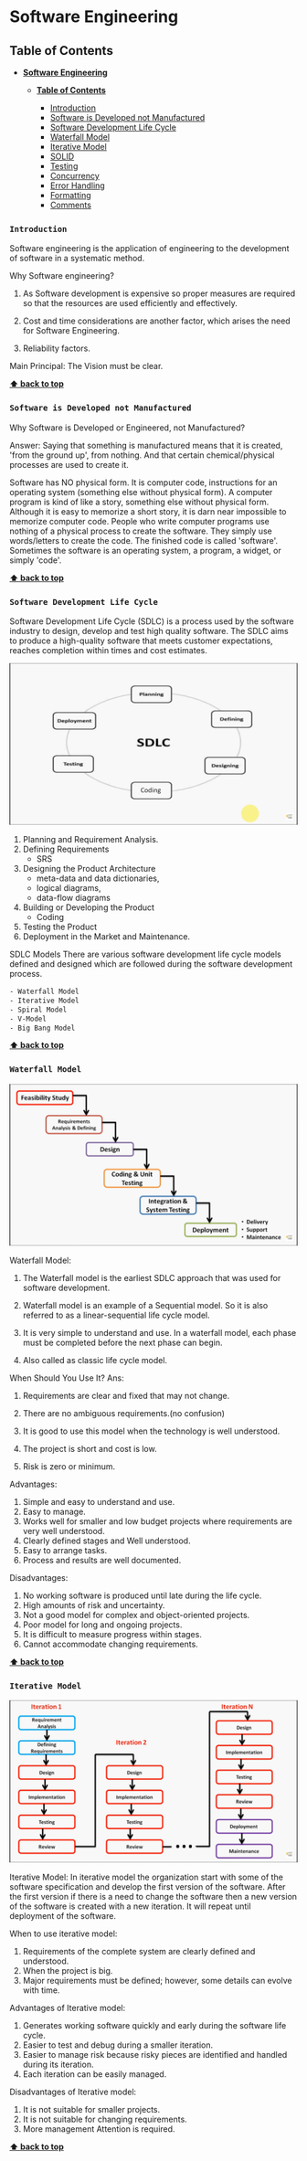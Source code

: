 # Software Engineering

## Table of Contents

-   [**Software Engineering**](#software_engineering)

    -   [**Table of Contents**](#table-of-contents)

        -   [Introduction](#introduction)
        -   [Software is Developed not Manufactured](#software-is-developed-not-Manufactured)
        -   [Software Development Life Cycle](#software-development-life-cycle)
        -   [Waterfall Model](#waterfall-model)
        -   [Iterative Model](#iterative-model)
        -   [SOLID](#solid)
        -   [Testing](#testing)
        -   [Concurrency](#concurrency)
        -   [Error Handling](#error-handling)
        -   [Formatting](#formatting)
        -   [Comments](#comments)

### `Introduction`

Software engineering is the application of engineering to the development of software in a systematic method.

Why Software engineering?

1. As Software development is expensive so proper measures are required so that the resources are used efficiently and effectively.

2. Cost and time considerations are another factor, which arises the need for Software Engineering.

3. Reliability factors.

Main Principal: The Vision must be clear.

**[⬆ back to top](#table-of-contents)**

### `Software is Developed not Manufactured`

Why Software is Developed or Engineered, not Manufactured?

Answer:
Saying that something is manufactured means that it is created, 'from the ground up', from nothing. And that certain chemical/physical processes are used to create it.

Software has NO physical form. It is computer code, instructions for an operating system (something else without physical form). A computer program is kind of like a story, something else without physical form. Although it is easy to memorize a short story, it is darn near impossible to memorize computer code. People who write computer programs use nothing of a physical process to create the software. They simply use words/letters to create the code. The finished code is called 'software'. Sometimes the software is an operating system, a program, a widget, or simply 'code'.

**[⬆ back to top](#table-of-contents)**

### `Software Development Life Cycle`

Software Development Life Cycle (SDLC) is a process used by the software industry to design, develop and test high quality software. The SDLC aims to produce a high-quality software that meets customer expectations, reaches completion within times and cost estimates.

![](software-lifecycle.png)

1. Planning and Requirement Analysis.
2. Defining Requirements
    - SRS
3. Designing the Product Architecture
    - meta-data and data dictionaries,
    - logical diagrams,
    - data-flow diagrams
4. Building or Developing the Product
    - Coding
5. Testing the Product
6. Deployment in the Market and Maintenance.

SDLC Models
There are various software development life cycle models defined and designed which are followed during the software development process.

    - Waterfall Model
    - Iterative Model
    - Spiral Model
    - V-Model
    - Big Bang Model

**[⬆ back to top](#table-of-contents)**

### `Waterfall Model`

![](waterfall-model.png)

Waterfall Model:

1. The Waterfall model is the earliest SDLC approach that was used for software development.

2. Waterfall model is an example of a Sequential model. So it is also referred to as a linear-sequential life cycle model.

3. It is very simple to understand and use. In a waterfall model, each phase must be completed before the next phase can begin.

4. Also called as classic life cycle model.

When Should You Use It?
Ans:

1. Requirements are clear and fixed that may not change.

2. There are no ambiguous requirements.(no confusion)

3. It is good to use this model when the technology is well understood.

4. The project is short and cost is low.

5. Risk is zero or minimum.

Advantages:

1. Simple and easy to understand and use.
2. Easy to manage.
3. Works well for smaller and low budget projects where
   requirements are very well understood.
4. Clearly defined stages and Well understood.
5. Easy to arrange tasks.
6. Process and results are well documented.

Disadvantages:

1. No working software is produced until late during the life cycle.
2. High amounts of risk and uncertainty.
3. Not a good model for complex and object-oriented projects.
4. Poor model for long and ongoing projects.
5. It is difficult to measure progress within stages.
6. Cannot accommodate changing requirements.

**[⬆ back to top](#table-of-contents)**

### `Iterative Model`

![](iterative-model.png)

Iterative Model:
In iterative model the organization start with some of the software specification and develop the first version of the software. After the first version if there is a need to change the software then a new version of the software is created with a new iteration.
It will repeat until deployment of the software.

When to use iterative model:

1. Requirements of the complete system are clearly defined and understood.
2. When the project is big.
3. Major requirements must be defined; however, some details can evolve with time.

Advantages of Iterative model:

1. Generates working software quickly and early during the software life cycle.
2. Easier to test and debug during a smaller iteration.
3. Easier to manage risk because risky pieces are identified and handled during its iteration.
4. Each iteration can be easily managed.

Disadvantages of Iterative model:

1. It is not suitable for smaller projects.
2. It is not suitable for changing requirements.
3. More management Attention is required.

**[⬆ back to top](#table-of-contents)**
